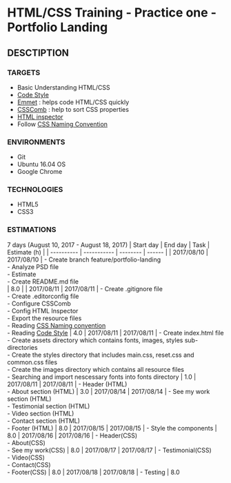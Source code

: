 # HTML/CSS Training - Practice one - Portfolio Landing
## DESCTIPTION
### TARGETS
- Basic Understanding HTML/CSS
- [Code Style](https://google.github.io/styleguide/htmlcssguide.html)
- [Emmet](https://github.com/sergeche/emmet-sublime)​ : ​ helps code HTML/CSS quickly
- [CSSComb](https://github.com/csscomb/sublime-csscomb)​ : help to sort CSS properties
- [HTML inspector](https://github.com/philipwalton/html-inspector)
- Follow [CSS Naming Convention](https://drive.google.com/file/d/0B7etZYEsK6j5SnUxYnoxaGREMUE/view)
### ENVIRONMENTS
- Git
- Ubuntu 16.04 OS
- Google Chrome
### TECHNOLOGIES
- HTML5
- CSS3
### ESTIMATIONS
7 days (August 10, 2017 - August 18, 2017)
| Start day  | End day     |    Task    | Estimate (h) |
| ---------- | ----------- | -------- | ------ |
| 2017/08/10 | 2017/08/10  | - Create branch feature/portfolio-landing<br />   - Analyze PSD file <br />- Estimate <br />- Create README.md file<br /> | 8.0 |
| 2017/08/11 | 2017/08/11 | - Create .gitignore file<br /> - Create .editorconfig file<br/> - Configure CSSComb<br /> - Config HTML Inspector<br /> - Export the resource files<br/> - Reading  [CSS Naming convention](https://drive.google.com/file/d/0B7etZYEsK6j5SnUxYnoxaGREMUE/view) <br/> - Reading [Code Style](https://google.github.io/styleguide/htmlcssguide.html) | 4.0
| 2017/08/11 | 2017/08/11 | - Create index.html file<br />  - Create assets directory which contains fonts, images, styles sub-directories <br /> - Create the styles directory that includes main.css, reset.css and common.css files<br /> - Create the images directory which contains all resource files<br /> - Searching and import nescessary fonts into fonts directory | 1.0
| 2017/08/11 | 2017/08/11 | - Header (HTML)<br /> - About section (HTML) | 3.0
| 2017/08/14 | 2017/08/14 | - See my work section (HTML)<br /> - Testimonial section (HTML)<br /> - Video section (HTML)<br /> - Contact section (HTML) <br /> - Footer (HTML) | 8.0
| 2017/08/15 | 2017/08/15 | - Style the components | 8.0
| 2017/08/16 | 2017/08/16 | - Header(CSS)<br /> - About(CSS)<br /> - See my work(CSS) | 8.0
| 2017/08/17 | 2017/08/17 | - Testimonial(CSS)<br /> - Video(CSS)<br /> - Contact(CSS)<br /> - Footer(CSS) | 8.0
| 2017/08/18 | 2017/08/18 | - Testing | 8.0 

